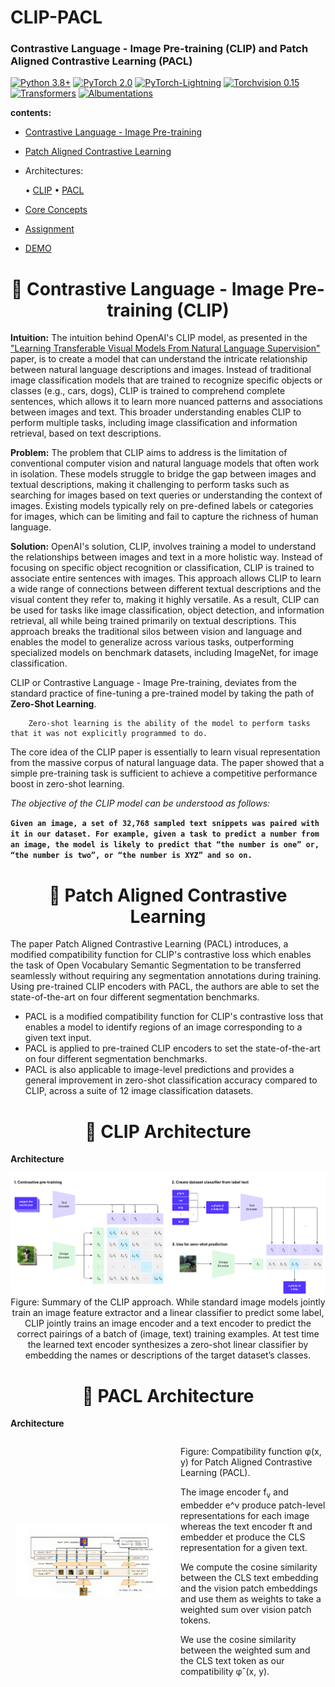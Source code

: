 # CLIP-PACL
### Contrastive Language - Image Pre-training (CLIP) and Patch Aligned Contrastive Learning (PACL)

[![Python 3.8+](https://img.shields.io/badge/python-3.8+-blue.svg)](https://www.python.org/downloads/release/python-380/)
[![PyTorch 2.0](https://img.shields.io/badge/torch-v2.0-brightgreen)](https://pytorch.org/docs/stable/index.html)
[![PyTorch-Lightning](https://img.shields.io/badge/pytorch_lightning-v2.0.6-orange)](https://lightning.ai/docs/pytorch/latest/)
[![Torchvision 0.15](https://img.shields.io/badge/torchvision-v0.15-green)](https://pytorch.org/vision/stable/index.html)
[![Transformers](https://img.shields.io/badge/Transformers-v4.34.0-lightgreen)](https://huggingface.co/docs/transformers/index)
[![Albumentations](https://img.shields.io/badge/Albumentations-v1.3.1-yellow)](https://albumentations.ai/docs/)

**contents:**

- [Contrastive Language - Image Pre-training](./README.md/#CLIP)
- [Patch Aligned Contrastive Learning](./README.md/#PACL)
- Architectures:

  • [CLIP](./README.md/#clip-architecture)
  • [PACL](./README.md/#pacl-architecture)
  
- [Core Concepts](./README.md/#TERMS)
- [Assignment](./README.md/#Assignment)
- [DEMO](./README.md/#demo)

<h1 align = 'center',id = "CLIP"> 🤗 Contrastive Language - Image Pre-training (CLIP) </h1>

**Intuition:**
The intuition behind OpenAI's CLIP model, as presented in the ["Learning Transferable Visual Models From Natural Language Supervision"](https://colab.research.google.com/corgiredirector?site=https%3A%2F%2Farxiv.org%2Fabs%2F2103.00020) paper, is to create a model that can understand the intricate relationship between natural language descriptions and images. Instead of traditional image classification models that are trained to recognize specific objects or classes (e.g., cars, dogs), CLIP is trained to comprehend complete sentences, which allows it to learn more nuanced patterns and associations between images and text. This broader understanding enables CLIP to perform multiple tasks, including image classification and information retrieval, based on text descriptions.

**Problem:**
The problem that CLIP aims to address is the limitation of conventional computer vision and natural language models that often work in isolation. These models struggle to bridge the gap between images and textual descriptions, making it challenging to perform tasks such as searching for images based on text queries or understanding the context of images. Existing models typically rely on pre-defined labels or categories for images, which can be limiting and fail to capture the richness of human language.

**Solution:**
OpenAI's solution, CLIP, involves training a model to understand the relationships between images and text in a more holistic way. Instead of focusing on specific object recognition or classification, CLIP is trained to associate entire sentences with images. This approach allows CLIP to learn a wide range of connections between different textual descriptions and the visual content they refer to, making it highly versatile. As a result, CLIP can be used for tasks like image classification, object detection, and information retrieval, all while being trained primarily on textual descriptions. This approach breaks the traditional silos between vision and language and enables the model to generalize across various tasks, outperforming specialized models on benchmark datasets, including ImageNet, for image classification.

CLIP or Contrastive Language - Image Pre-training, deviates from the standard practice of fine-tuning a pre-trained model by taking the path of **Zero-Shot Learning**. 

        Zero-shot learning is the ability of the model to perform tasks that it was not explicitly programmed to do. 
    
The core idea of the CLIP paper is essentially to learn visual representation from the massive corpus of natural language data. The paper showed that a simple pre-training task is sufficient to achieve a competitive performance boost in zero-shot learning.

*The objective of the CLIP model can be understood as follows:*

**`Given an image, a set of 32,768 sampled text snippets was paired with it in our dataset. For example, given a task to predict a number from an image, the model is likely to predict that “the number is one” or, “the number is two”, or “the number is XYZ” and so on.`**

<h1 align = 'center',id = "PACL"> 🤗 Patch Aligned Contrastive Learning </h1>

The paper Patch Aligned Contrastive Learning (PACL) introduces, a modified compatibility function for CLIP's contrastive loss which enables the task of Open Vocabulary Semantic Segmentation to be transferred seamlessly without requiring any segmentation annotations during training. Using pre-trained CLIP encoders with PACL, the authors are able to set the state-of-the-art on four different segmentation benchmarks.

- PACL is a modified compatibility function for CLIP's contrastive loss that enables a model to identify regions of an image corresponding to a given text input.
- PACL is applied to pre-trained CLIP encoders to set the state-of-the-art on four different segmentation benchmarks.
- PACL is also applicable to image-level predictions and provides a general improvement in zero-shot classification accuracy compared to CLIP, across a suite of 12 image classification datasets.


<h1 align = 'center', id = "clip-architecture">  🧠 CLIP Architecture </h1>

**Architecture**

<p align='center'>
    <img src='Images/CLIP-Architecture.png' alt='CLIP Architecture' />
    Figure: Summary of the CLIP approach. While standard image models jointly train an image feature extractor and a linear classifier to predict
some label, CLIP jointly trains an image encoder and a text encoder to predict the correct pairings of a batch of (image, text) training
examples. At test time the learned text encoder synthesizes a zero-shot linear classifier by embedding the names or descriptions of the
target dataset’s classes.
</p>

<h1 align = 'center', id = "pacl-architecture">  🧠 PACL Architecture </h1>

**Architecture**

<div style="display: flex; align-items: center; text-align: center;">
    <img src = "Images/PACL-Architecture (2).png" alt='PACL Architecture' style="max-width: 50%; padding: 10px;">
    <div style="flex: 1; text-align: left;">
        <p>Figure: Compatibility function φ(x, y) for Patch Aligned Contrastive Learning (PACL).</p>
        <p>The image encoder f<sub>v</sub> and embedder e^v produce patch-level representations for each image whereas the text encoder ft and embedder et produce the CLS representation for a given text.</p>
        <p>We compute the cosine similarity between the CLS text embedding and the vision patch embeddings and use them as weights to take a weighted sum over vision patch tokens.</p>
        <p>We use the cosine similarity between the weighted sum and the CLS text token as our compatibility φˆ(x, y).</p>
    </div>
</div>
